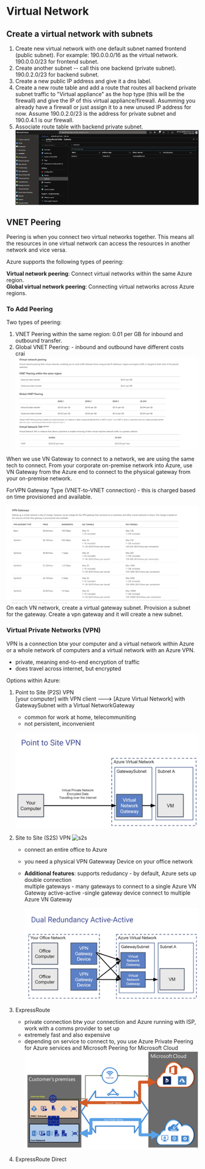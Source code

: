 # Virtual Network


## Create a virtual network with subnets
1. Create new virtual network with one default subnet named frontend (public subnet).  For example: 190.0.0.0/16 as the virtual network.  190.0.0.0/23 for frontend subnet. 
2. Create another subnet -- call this one backend (private subnet).  190.0.2.0/23 for backend subnet.
3. Create a new public IP address and give it a dns label.  
4. Create a new route table and add a route that routes all backend private subnet traffic to "Virtual appliance" as the hop type (this will be the firewall) and give the IP of this virtual appliance/firewall.  Asumming you already have a firewall or just assign it to a new unused IP address for now.  Assume 190.0.2.0/23 is the address for private subnet and 190.0.4.1 is our firewall.    
5. Associate route table with backend private subnet.     
![backend subnet](images/backend-subnet.png) 

## VNET Peering
Peering is when you connect two virtual networks together. This means all the resources in one virtual network can access the resources in another network and vice versa.

Azure supports the following types of peering:    

**Virtual network peering**: Connect virtual networks within the same Azure region.  
**Global virtual network peering**: Connecting virtual networks across Azure regions.      
### To Add Peering 

Two types of peering:  
1. VNET Peering within the same region: 0.01 per GB for inbound and outbound transfer.  
2. Global VNET Peering:
		- inbound and outbound have different costs    
crai
![peering](images/peering.png)

When we use VN Gateway to connect to a network, we are using the same tech to connect.  From your corporate on-premise network into Azure, use VN Gateway from the Azure end to connect to the physical gateway from your on-premise network.   

ForVPN Gateway Type (VNET-to-VNET connection) - this is charged based on time provisioned and available.    

![vpn-gateway](images/vpn-gateway.png)  
 On each VN network, create a virtual gateway subnet.  Provision a subnet for the gateway.  Create a vpn gateway and it will create a new subnet.  

### Virtual Private Networks (VPN)  

VPN is a connection btw your computer and a virtual network within Azure or a whole network of computers and a virtual network with an Azure VPN.

- private, meaning end-to-end encryption of traffic  
- does travel across internet, but encrypted  

Options within Azure:  
1. Point to Site (P2S) VPN  
	[your computer] with VPN client ---> [Azure Virtual Network] with GatewaySubnet with a Virtual NetworkGateway    
	- common for work at home, telecommuniting     
	- not persistent, inconvenient   

	![p2s](images/p2s.png) 

2. Site to Site (S2S) VPN 
	![s2s](images/s2s.png) 

	- connect an entire office to Azure  
	- you need a physical VPN Gatewway Device on your office network 
	- **Additional features**: 
		supports redudancy - by default, Azure sets up double connection  
		multiple gateways - many gateways to connect to a single Azure VN Gateway
		active-active  -single gateway device connect to multiple Azure VN Gateway 

		![active-active](images/active-active.png)  
   
3. ExpressRoute  
	- private connection btw your connection and Azure running with ISP, work with a comms provider to set up
	- extremely fast and also expensive  
	- depending on service to connect to, you use Azure Private Peering for Azure services and Microsoft Peering for Microsoft Cloud 
	![expressroute](images/expressroute.png)
4. ExpressRoute Direct  



